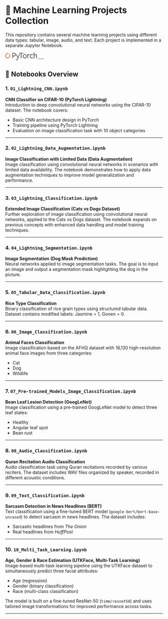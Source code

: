 # 🧠 Machine Learning Projects Collection

This repository contains several machine learning projects using different data types: tabular, image, audio, and text. Each project is implemented in a separate Jupyter Notebook.

<img src="logo/Pytorch_logo.png" style="width: 20%; height: 20%;" alt="mapa 1" />  
---

## 📁 Notebooks Overview

### 1. `01_Lightning_CNN.ipynb`  
**CNN Classifier on CIFAR-10 (PyTorch Lightning)**  
Introduction to deep convolutional neural networks using the CIFAR-10 dataset. The notebook covers:
- Basic CNN architecture design in PyTorch
- Training pipeline using PyTorch Lightning
- Evaluation on image classification task with 10 object categories

---

### 2. `02_Lightning_Data_Augmentation.ipynb`  
**Image Classification with Limited Data (Data Augmentation)**  
Image classification using convolutional neural networks in scenarios with limited data availability. The notebook demonstrates how to apply data augmentation techniques to improve model generalization and performance.

---

### 3. `03_Lightning_Classification.ipynb`  
**Extended Image Classification (Cats vs Dogs Dataset)**  
Further exploration of image classification using convolutional neural networks, applied to the Cats vs Dogs dataset. The notebook expands on previous concepts with enhanced data handling and model training techniques.

---

### 4. `04_Lightning_Segmentation.ipynb`  
**Image Segmentation (Dog Mask Prediction)**  
Neural networks applied to image segmentation tasks. The goal is to input an image and output a segmentation mask highlighting the dog in the picture.

---

### 5. `05_Tabular_Data_Classification.ipynb`
**Rice Type Classification**  
Binary classification of rice grain types using structured tabular data. Dataset contains modified labels: Jasmine = 1, Gonen = 0.

---

### 6. `06_Image_Classification.ipynb`
**Animal Faces Classification**  
Image classification based on the AFHQ dataset with 16,130 high-resolution animal face images from three categories:
- Cat
- Dog
- Wildlife

---

### 7. `07_Pre-trained_Models_Image_Classification.ipynb`
**Bean Leaf Lesion Detection (GoogLeNet)**  
Image classification using a pre-trained GoogLeNet model to detect three leaf states:
- Healthy
- Angular leaf spot
- Bean rust

---

### 8. `08_Audio_Classification.ipynb`
**Quran Recitation Audio Classification**  
Audio classification task using Quran recitations recorded by various reciters. The dataset includes WAV files organized by speaker, recorded in different acoustic conditions.

---

### 9. `09_Text_Classification.ipynb`
**Sarcasm Detection in News Headlines (BERT)**  
Text classification using a fine-tuned BERT model (`google-bert/bert-base-uncased`) to detect sarcasm in news headlines. The dataset includes:
- Sarcastic headlines from *The Onion*
- Real headlines from *HuffPost*

---

### 10. `10_Multi_Task_Learning.ipynb`  
**Age, Gender & Race Estimation (UTKFace, Multi-Task Learning)**  
Image-based multi-task learning pipeline using the UTKFace dataset to simultaneously predict three facial attributes:
- Age (regression)
- Gender (binary classification)
- Race (multi-class classification)

The model is built on a fine-tuned ResNet-50 (`timm/resnet50`) and uses tailored image transformations for improved performance across tasks.

---

